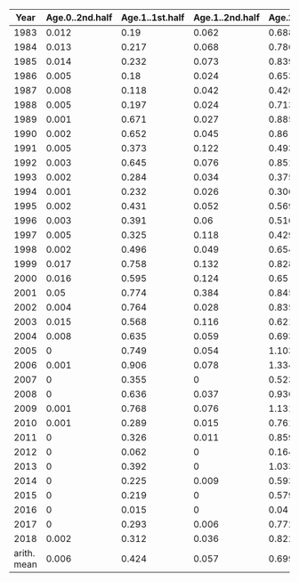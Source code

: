 |Year|Age.0..2nd.half|Age.1..1st.half|Age.1..2nd.half|Age.2..1st.half|Age.2..2nd.half|Age.3..1st.half|Age.3..2nd.half|Age.4...1st.half|Age.4...2nd.half|
|---|---|---|---|---|---|---|---|---|---|
|1983|0.012|0.19|0.062|0.688|0.225|1.006|0.328|1.006|0.328|
|1984|0.013|0.217|0.068|0.786|0.246|1.148|0.359|1.148|0.359|
|1985|0.014|0.232|0.073|0.839|0.264|1.225|0.385|1.225|0.385|
|1986|0.005|0.18|0.024|0.653|0.088|0.954|0.128|0.954|0.128|
|1987|0.008|0.118|0.042|0.426|0.152|0.623|0.222|0.623|0.222|
|1988|0.005|0.197|0.024|0.713|0.088|1.041|0.129|1.041|0.129|
|1989|0.001|0.671|0.027|0.885|0.036|0.873|0.035|0.873|0.035|
|1990|0.002|0.652|0.045|0.86|0.059|0.848|0.059|0.848|0.059|
|1991|0.005|0.373|0.122|0.493|0.16|0.486|0.158|0.486|0.158|
|1992|0.003|0.645|0.076|0.851|0.1|0.84|0.099|0.84|0.099|
|1993|0.002|0.284|0.034|0.375|0.045|0.37|0.045|0.37|0.045|
|1994|0.001|0.232|0.026|0.306|0.034|0.302|0.034|0.302|0.034|
|1995|0.002|0.431|0.052|0.569|0.069|0.561|0.068|0.561|0.068|
|1996|0.003|0.391|0.06|0.516|0.079|0.509|0.078|0.509|0.078|
|1997|0.005|0.325|0.118|0.429|0.156|0.423|0.154|0.423|0.154|
|1998|0.002|0.496|0.049|0.654|0.065|0.645|0.064|0.645|0.064|
|1999|0.017|0.758|0.132|0.828|0.144|0.811|0.141|0.811|0.141|
|2000|0.016|0.595|0.124|0.65|0.135|0.636|0.132|0.636|0.132|
|2001|0.05|0.774|0.384|0.845|0.419|0.828|0.411|0.828|0.411|
|2002|0.004|0.764|0.028|0.835|0.031|0.818|0.03|0.818|0.03|
|2003|0.015|0.568|0.116|0.621|0.126|0.608|0.124|0.608|0.124|
|2004|0.008|0.635|0.059|0.693|0.064|0.679|0.063|0.679|0.063|
|2005|0|0.749|0.054|1.103|0.08|1.111|0.08|1.111|0.08|
|2006|0.001|0.906|0.078|1.334|0.114|1.344|0.115|1.344|0.115|
|2007|0|0.355|0|0.523|0|0.526|0|0.526|0|
|2008|0|0.636|0.037|0.936|0.055|0.943|0.055|0.943|0.055|
|2009|0.001|0.768|0.076|1.131|0.112|1.139|0.112|1.139|0.112|
|2010|0.001|0.289|0.015|0.761|0.04|1.161|0.061|1.161|0.061|
|2011|0|0.326|0.011|0.859|0.028|1.31|0.042|1.31|0.042|
|2012|0|0.062|0|0.164|0|0.25|0|0.25|0|
|2013|0|0.392|0|1.033|0|1.575|0|1.575|0|
|2014|0|0.225|0.009|0.593|0.024|0.904|0.037|0.904|0.037|
|2015|0|0.219|0|0.579|0|0.882|0|0.882|0|
|2016|0|0.015|0|0.04|0|0.062|0|0.062|0|
|2017|0|0.293|0.006|0.772|0.015|1.177|0.023|1.177|0.023|
|2018|0.002|0.312|0.036|0.822|0.096|1.254|0.146|1.254|0.146|
|arith. mean|0.006|0.424|0.057|0.699|0.093|0.83|0.109|0.83|0.109|
